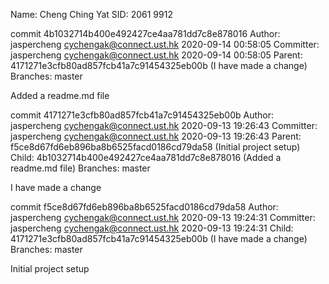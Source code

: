 Name: Cheng Ching Yat
SID: 2061 9912

commit 4b1032714b400e492427ce4aa781dd7c8e878016
Author: jaspercheng <cychengak@connect.ust.hk> 2020-09-14 00:58:05
Committer: jaspercheng <cychengak@connect.ust.hk> 2020-09-14 00:58:05
Parent: 4171271e3cfb80ad857fcb41a7c91454325eb00b (I have made a change)
Branches: master

Added a readme.md file

commit 4171271e3cfb80ad857fcb41a7c91454325eb00b
Author: jaspercheng <cychengak@connect.ust.hk> 2020-09-13 19:26:43
Committer: jaspercheng <cychengak@connect.ust.hk> 2020-09-13 19:26:43
Parent: f5ce8d67fd6eb896ba8b6525facd0186cd79da58 (Initial project setup)
Child: 4b1032714b400e492427ce4aa781dd7c8e878016 (Added a readme.md file)
Branches: master

I have made a change

commit f5ce8d67fd6eb896ba8b6525facd0186cd79da58
Author: jaspercheng <cychengak@connect.ust.hk> 2020-09-13 19:24:31
Committer: jaspercheng <cychengak@connect.ust.hk> 2020-09-13 19:24:31
Child: 4171271e3cfb80ad857fcb41a7c91454325eb00b (I have made a change)
Branches: master

Initial project setup
